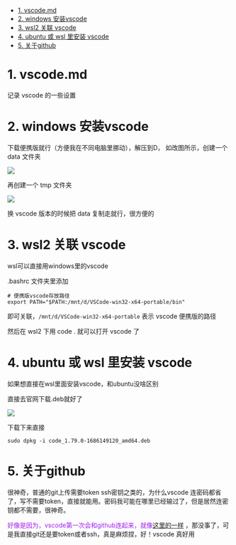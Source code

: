 <!-- TOC -->

- [1. vscode.md](#1-vscodemd)
- [2. windows 安装vscode](#2-windows-安装vscode)
- [3. wsl2 关联 vscode](#3-wsl2-关联-vscode)
- [4. ubuntu 或 wsl 里安装 vscode](#4-ubuntu-或-wsl-里安装-vscode)
- [5. 关于github](#5-关于github)

<!-- /TOC -->

# 1. vscode.md

记录 vscode 的一些设置

# 2. windows 安装vscode

下载便携版就行（方便我在不同电脑里挪动），解压到D，
如改图所示，创建一个 data 文件夹

![](https://cdn.jsdelivr.net/gh/gf9276/image/vscode/20221109195229.png)

再创建一个 tmp 文件夹

![](https://cdn.jsdelivr.net/gh/gf9276/image/vscode/20221109195308.png)

换 vscode 版本的时候把 data 复制走就行，很方便的

# 3. wsl2 关联 vscode 

wsl可以直接用windows里的vscode 

.bashrc 文件夹里添加

```
# 便携版vscode存放路径
export PATH="$PATH:/mnt/d/VSCode-win32-x64-portable/bin"
```

即可关联，```/mnt/d/VSCode-win32-x64-portable``` 表示 vscode 便携版的路径

然后在 wsl2 下用 code . 就可以打开 vscode 了

# 4. ubuntu 或 wsl 里安装 vscode 

如果想直接在wsl里面安装vscode，和ubuntu没啥区别

直接去官网下载.deb就好了

![](https://cdn.jsdelivr.net/gh/gf9276/image/vscode/20230614184159.png)

下载下来直接 

```
sudo dpkg -i code_1.79.0-1686149120_amd64.deb
```

# 5. 关于github

很神奇，普通的git上传需要token ssh密钥之类的，为什么vscode 连密码都省了，写不需要token，直接就能用。密码我可能在哪里已经输过了，但是居然连密钥都不需要，很神奇。

<font color=#A020F0 > 好像是因为，vscode第一次会和github连起来，就像[这里的一样](https://blog.csdn.net/weixin_46161565/article/details/121010385)  </font>，那没事了，可是我直接git还是要token或者ssh，真是麻烦捏，好！vscode 真好用